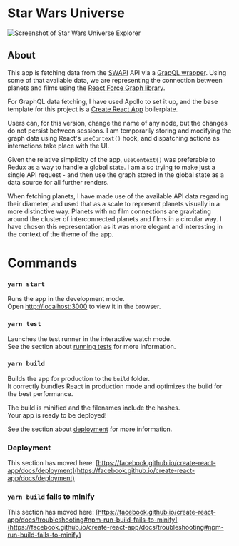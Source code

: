 # Star Wars Universe

![Screenshot of Star Wars Universe Explorer](https://i.ibb.co/4mNBhXJ/sw-universe-explorer.png)

## About

This app is fetching data from the [SWAPI](https://swapi.dev/) API via a [GrapQL wrapper](https://github.com/graphql/swapi-graphql). Using some of that available data, we are representing the connection between planets and films using the [React Force Graph library](https://github.com/vasturiano/react-force-graph). 

For GraphQL data fetching, I have used Apollo to set it up, and the base template for this project is a [Create React App](https://reactjs.org/docs/create-a-new-react-app.html#create-react-app) boilerplate.

Users can, for this version, change the name of any node, but the changes do not persist between sessions. I am temporarily storing and modifying the graph data using React's `useContext()` hook, and dispatching actions as interactions take place with the UI. 

Given the relative simplicity of the app, `useContext()` was preferable to Redux as a way to handle a global state. I am also trying to make just a single API request - and then use the graph stored in the global state as a data source for all further renders.

When fetching planets, I have made use of the available API data regarding their diameter, and used that as a scale to represent planets visually in a more distinctive way. Planets with no film connections are gravitating around the cluster of interconnected planets and films in a circular way. I have chosen this representation as it was more elegant and interesting in the context of the theme of the app. 

# Commands

### `yarn start`

Runs the app in the development mode.\
Open [http://localhost:3000](http://localhost:3000) to view it in the browser.


### `yarn test`

Launches the test runner in the interactive watch mode.\
See the section about [running tests](https://facebook.github.io/create-react-app/docs/running-tests) for more information.

### `yarn build`

Builds the app for production to the `build` folder.\
It correctly bundles React in production mode and optimizes the build for the best performance.

The build is minified and the filenames include the hashes.\
Your app is ready to be deployed!

See the section about [deployment](https://facebook.github.io/create-react-app/docs/deployment) for more information.

### Deployment

This section has moved here: [https://facebook.github.io/create-react-app/docs/deployment](https://facebook.github.io/create-react-app/docs/deployment)

### `yarn build` fails to minify

This section has moved here: [https://facebook.github.io/create-react-app/docs/troubleshooting#npm-run-build-fails-to-minify](https://facebook.github.io/create-react-app/docs/troubleshooting#npm-run-build-fails-to-minify)
